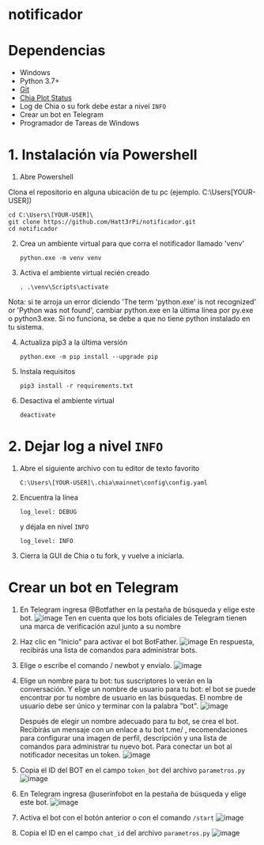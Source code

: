 # notificador

# Dependencias

- Windows
- Python 3.7+
- [Git](https://git-scm.com/downloads)
- [Chia Plot Status](https://github.com/grayfallstown/Chia-Plot-Status)
- Log de Chia o su fork debe estar a nivel `INFO`
- Crear un bot en Telegram
- Programador de Tareas de Windows


# 1. Instalación vía Powershell


1. Abre Powershell

Clona el repositorio en alguna ubicación de tu pc (ejemplo. C:\Users\[YOUR-USER]\)

    cd C:\Users\[YOUR-USER]\
    git clone https://github.com/Hatt3rPi/notificador.git
    cd notificador

2. Crea un ambiente virtual para que corra el notificador llamado 'venv'

     `python.exe -m venv venv `

3. Activa el ambiente virtual recién creado

     `. .\venv\Scripts\activate `

Nota: si te arroja un error diciendo 'The term 'python.exe' is not recognized' or 'Python was not found', cambiar python.exe en la última línea por py.exe o python3.exe. Si no funciona, se debe a que no tiene python instalado en tu sistema.


4. Actualiza pip3 a la última versión

     `python.exe -m pip install --upgrade pip `

5. Instala requisitos

     `pip3 install -r requirements.txt `

6. Desactiva el ambiente virtual

     `deactivate `
     
# 2. Dejar log a nivel `INFO`

1. Abre el siguiente archivo con tu editor de texto favorito
    ```
    C:\Users\[YOUR-USER]\.chia\mainnet\config\config.yaml
    ```
    
3. Encuentra la línea 
    ```
    log_level: DEBUG
    ```
    y déjala en nivel `INFO` 
    ```
    log_level: INFO
    ```
4. Cierra la GUI de Chia o tu fork, y vuelve a iniciarla.

# Crear un bot en Telegram
1. En Telegram ingresa @Botfather en la pestaña de búsqueda y elige este bot.
    ![image](https://user-images.githubusercontent.com/11076084/124400069-d7c05c80-dced-11eb-97e9-8ce1afbc60b3.png)
    Ten en cuenta que los bots oficiales de Telegram tienen una marca de verificación azul junto a su nombre

2. Haz clic en "Inicio" para activar el bot BotFather.
    ![image](https://user-images.githubusercontent.com/11076084/124400089-f888b200-dced-11eb-824b-71233aacbd70.png)
    En respuesta, recibirás una lista de comandos para administrar bots.
3. Elige o escribe el comando / newbot y envíalo.
    ![image](https://user-images.githubusercontent.com/11076084/124400097-0807fb00-dcee-11eb-80be-79ab60df8067.png)
4. Elige un nombre para tu bot: tus suscriptores lo verán en la conversación. Y elige un nombre de usuario para tu bot: el bot se puede encontrar por tu nombre de usuario en las búsquedas. El nombre de usuario debe ser único y terminar con la palabra "bot".
    ![image](https://user-images.githubusercontent.com/11076084/124400108-16561700-dcee-11eb-97c7-d05b31cc84ba.png)
    
    Después de elegir un nombre adecuado para tu bot, se crea el bot. Recibirás un mensaje con un enlace a tu bot t.me/ <nombre de usuario del bot>, recomendaciones para configurar una imagen de perfil, descripción y una lista de comandos para administrar tu nuevo bot.
    Para conectar un bot al notificador necesitas un token. 
    ![image](https://user-images.githubusercontent.com/11076084/124400122-469db580-dcee-11eb-9bfe-e61937bdfb2b.png)
    
5. Copia el ID del BOT en el campo `token_bot` del archivo `parametros.py`
    ![image](https://user-images.githubusercontent.com/11076084/124400179-a1371180-dcee-11eb-9c5c-550dec41980b.png)

6. En Telegram ingresa @userinfobot en la pestaña de búsqueda y elige este bot.
    ![image](https://user-images.githubusercontent.com/11076084/124400281-3df9af00-dcef-11eb-8976-1fb5e024149e.png)
7. Activa el bot con el botón anterior o con el comando `/start`
    ![image](https://user-images.githubusercontent.com/11076084/124400297-59fd5080-dcef-11eb-8f53-f3e576bfaaae.png)
8. Copia el ID en el campo `chat_id` del archivo `parametros.py`
    ![image](https://user-images.githubusercontent.com/11076084/124400341-a6489080-dcef-11eb-88ca-4359c40ec39a.png)

    
